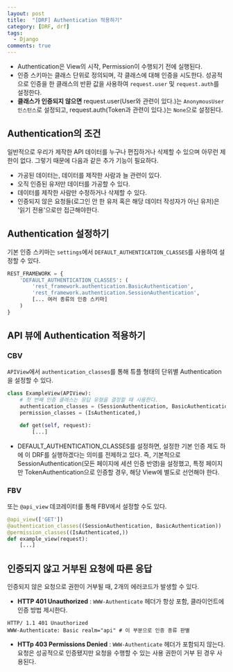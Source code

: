 ```yaml
---
layout: post
title:  "[DRF] Authentication 적용하기"
category: [DRF, drf]
tags:
  - Django
comments: true
---
```


- Authentication은 View의 시작, Permission이 수행되기 전에 실행된다.
- 인증 스키마는 클래스 단위로 정의되며, 각 클래스에 대해 인증을 시도한다. 성공적으로 인증을 한 클래스의 반환 값을 사용하여 `request.user` 및 `request.auth`를 설정한다.
- **클래스가 인증되지 않으면** request.user(User와 관련이 있다.)는 `AnonymousUser 인스턴스`로 설정되고, request.auth(Token과 관련이 있다.)는 `None`으로 설정된다.

## Authentication의 조건
일반적으로 우리가 제작한 API 데이터를 누구나 편집하거나 삭제할 수 있으며 아무런 제한이 없다. 그렇기 때문에 다음과 같은 추가 기능이 필요하다.

- 가공된 데이터는, 데이터를 제작한 사람과 늘 관련이 있다.
- 오직 인증된 유저만 데이터를 가공할 수 있다.
- 데이터를 제작한 사람만 수정하거나 삭제할 수 있다.
- 인증되지 않은 요청들(로그인 안 한 유저 혹은 해당 데이터 작성자가 아닌 유저)은 '읽기 전용'으로만 접근해야한다.

## Authentication 설정하기

기본 인증 스키마는 `settings`에서 `DEFAULT_AUTHENTICATION_CLASSES`를 사용하여 설정할 수 있다.

```python
REST_FRAMEWORK = {
    'DEFAULT_AUTHENTICATION_CLASSES': (
        'rest_framework.authentication.BasicAuthentication',
        'rest_framework.authentication.SessionAuthentication',
        [... 여러 종류의 인증 스키마]
    )
}
```

## API 뷰에 Authentication 적용하기

### CBV

`APIView`에서 `authentication_classes`를 통해 튜플 형태의 단위별 Authentication을 설정할 수 있다.

```python
class ExampleView(APIView):
	# 첫 번째 인증 클래스는 응답 유형을 결정할 때 사용한다.
    authentication_classes = (SessionAuthentication, BasicAuthentication)
    permission_classes = (IsAuthenticated,)

    def get(self, request):
    	[...]
```

- DEFAULT_AUTHENTICATION_CLASSES를 설정하면, 설정한 기본 인증 제도 하에 이 DRF를 실행하겠다는 의미를 전제하고 있다. 즉, 기본적으로 SessionAuthentication(모든 페이지에 세션 인증 반영)을 설정했고, 특정 페이지만 TokenAuthentication으로 인증할 경우, 해당 View에 별도로 선언해야 한다.

### FBV

또는 `@api_view` 데코레이터를 통해 FBV에서 설정할 수도 있다.

```python
@api_view(['GET'])
@authentication_classes((SessionAuthentication, BasicAuthentication))
@permission_classes((IsAuthenticated,))
def example_view(request):
	[...]
```

## 인증되지 않고 거부된 요청에 따른 응답
인증되지 않은 요청으로 권한이 거부될 때, 2개의 에러코드가 발생할 수 있다.

- **HTTP 401 Unauthorized** : `WWW-Authenticate` 헤더가 항상 포함, 클라이언트에 인증 방법 제시한다.

```
HTTP/ 1.1 401 Unauthorized
WWW-Authenticate: Basic realm="api" # 이 부분으로 인증 종류 판별
```

- **HTTp 403 Permissions Denied** : `WWW-Authenticate` 헤더가 포함되지 않는다. 요청은 성공적으로 인증됐지만 요청을 수행할 수 있는 사용 권한이 거부 된 경우 사용된다.   
